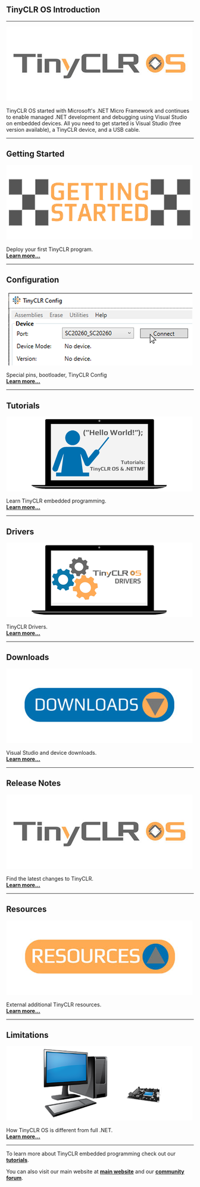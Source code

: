 ## TinyCLR OS Introduction

---

![TinyCLR Logo](images/tinyclr-logo.png)

TinyCLR OS started with Microsoft's .NET Micro Framework and continues to enable managed .NET development and debugging using Visual Studio on embedded devices. All you need to get started is Visual Studio (free version available), a TinyCLR device, and a USB cable.

---
## Getting Started

[![Getting Started](images/getting-started.png)](getting-started.md)

Deploy your first TinyCLR program. </br> [**Learn more...**](getting-started.md) 

---
## Configuration

[![TinyCLR Config](images/tinyclr-config.png)](configuration.md)

Special pins, bootloader, TinyCLR Config </br> [**Learn more...**](configuration.md)

---
## Tutorials

[![Tutorials](images/tutorials.png)](tutorials/intro.md)

Learn TinyCLR embedded programming. </br> [**Learn more...**](tutorials/intro.md)   

---
## Drivers

[![Drivers](images/drivers.png)](drivers/intro.md)


TinyCLR Drivers. </br> [**Learn more...**](drivers/intro.md)   

---

## Downloads

[![Downloads](images/downloads.png)](downloads.md)

Visual Studio and device downloads. </br> [**Learn more...**](downloads.md)

---
## Release Notes

[![Release Notes](images/tinyclr-logo.png)](release-notes.md)

Find the latest changes to TinyCLR. </br> [**Learn more...**](release-notes.md) 

---
## Resources

[![Resources](images/resources.png)](resources.md)

 External additional TinyCLR resources. </br> [**Learn more...**](resources.md) 

---
## Limitations

[![Limitations](images/limitations.png)](limitations.md) 

How TinyCLR OS is different from full .NET. </br> [**Learn more...**](limitations.md) 

---

To learn more about TinyCLR embedded programming check out our [**tutorials**](tutorials/intro.md).

You can also visit our main website at [**main website**](http://www.ghielectronics.com) and our  [**community forum**](https://forums.ghielectronics.com/).

